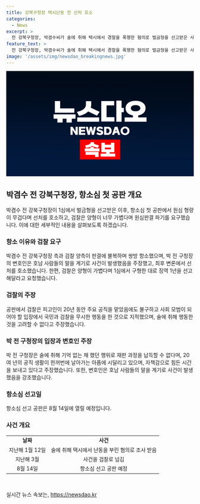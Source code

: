 ```yaml
---
title: 강북구청장 택시난동 전 선처 호소
categories:
  - News
excerpt: >
  전 강북구청장, 박겸수씨가 술에 취해 택시에서 경찰을 폭행한 혐의로 벌금형을 선고받은 사건의 항소심 공판이 열렸다. 1심에서 선고된 벌금 700만원에 대해 불복한 채 항소한 박씨는 술에 취해 기억 없는 채 했던 행위를 납득할 수 없다며 선처를 호소하고, 검찰은 징역 1년을 요청했다. 공판에서 검찰은 피고인의 사회적 지위를 이용해 국민과 검찰을 무시했다고 주장하며 선고를 요청했다. 이에 대해 항소심 선고는 8월 14일에 열린다.
feature_text: >
  전 강북구청장, 박겸수씨가 술에 취해 택시에서 경찰을 폭행한 혐의로 벌금형을 선고받은 사건의 항소심 공판이 열렸다. 1심에서 선고된 벌금 700만원에 대해 불복한 채 항소한 박씨는 술에 취해 기억 없는 채 했던 행위를 납득할 수 없다며 선처를 호소하고, 검찰은 징역 1년을 요청했다. 공판에서 검찰은 피고인의 사회적 지위를 이용해 국민과 검찰을 무시했다고 주장하며 선고를 요청했다. 이에 대해 항소심 선고는 8월 14일에 열린다.
image: '/assets/img/newsdao_breakingnews.jpg'
---
```


<p><img src="/assets/img/newsdao_breakingnews.jpg" alt="pcversion 속보" /></p>

<h2 data-ke-size="size26">박겸수 전 강북구청장, 항소심 첫 공판 개요</h2>

<p data-ke-size="size16">박겸수 전 강북구청장이 1심에서 벌금형을 선고받은 이후, 항소심 첫 공판에서 원심 형량이 무겁다며 선처를 호소하고, 검찰은 양형이 너무 가볍다며 원심판결 파기를 요구했습니다. 이에 대한 세부적인 내용을 살펴보도록 하겠습니다.</p>

<h3>항소 이유와 검찰 요구</h3>

<p data-ke-size="size16">박겸수 전 강북구청장 측과 검찰 양측이 판결에 불복하며 쌍방 항소했으며, 박 전 구청장의 변호인은 호남 사람들의 말을 계기로 사건이 발생했음을 주장했고, 최후 변론에서 선처를 호소했습니다. 한편, 검찰은 양형이 가볍다며 1심에서 구형한 대로 징역 1년을 선고해달라고 요청했습니다.</p>

<h3>검찰의 주장</h3>

<p data-ke-size="size16">공판에서 검찰은 피고인이 20년 동안 주요 공직을 맡았음에도 불구하고 사회 모범이 되어야 할 입장에서 국민과 검찰을 무시한 행동을 한 것으로 지적했으며, 술에 취해 행동한 것을 고려할 수 없다고 주장했습니다.</p>

<h3>박 전 구청장의 입장과 변호인 주장</h3>

<p data-ke-size="size16">박 전 구청장은 술에 취해 기억 없는 채 했던 행위로 재판 과정을 납득할 수 없다며, 20여 년의 공직 생활이 한꺼번에 날아가는 아픔에 시달리고 있으며, 자책감으로 힘든 시간을 보내고 있다고 주장했습니다. 또한, 변호인은 호남 사람들의 말을 계기로 사건이 발생했음을 강조했습니다.</p>

<h3>항소심 선고일</h3>

<p data-ke-size="size16">항소심 선고 공판은 8월 14일에 열릴 예정입니다.</p>

<h3>사건 개요</h3>

<table>
    <tr>
        <td style="text-align: center; height: 17px;"><b>날짜</b></td>
        <td style="text-align: center; height: 17px;"><b>사건</b></td>
    </tr>
    <tr>
        <td style="text-align: center; height: 17px;">지난해 1월 12일</td>
        <td style="text-align: center; height: 17px;">술에 취해 택시에서 난동을 부린 혐의로 조사 받음</td>
    </tr>
    <tr>
        <td style="text-align: center; height: 17px;">지난해 3월</td>
        <td style="text-align: center; height: 17px;">사건을 검찰로 넘김</td>
    </tr>
    <tr>
        <td style="text-align: center; height: 17px;">8월 14일</td>
        <td style="text-align: center; height: 17px;">항소심 선고 공판 예정</td>
    </tr>
</table>

<p data-ke-size="size16">&nbsp;</p>
실시간 뉴스 속보는, <a href="https://newsdao.kr" rel="dofollow">https://newsdao.kr</a>


